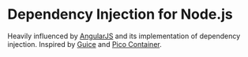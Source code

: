 # Dependency Injection for Node.jsHeavily influenced by [AngularJS] and its implementation of dependency injection.Inspired by [Guice] and [Pico Container].[AngularJS]: http://angularjs.org/[Pico Container]: http://picocontainer.codehaus.org/[Guice]: http://code.google.com/p/google-guice/<!--Differences compare to Angular:- service -> type- no config/runtime phase- no providers (configuration happens by registering config)- no $provide- no global module register- no array annotations (but annotate helper)- no decorators- no child injectors (yet)- comment annotation (TBD)- node module injection (TBD)-->